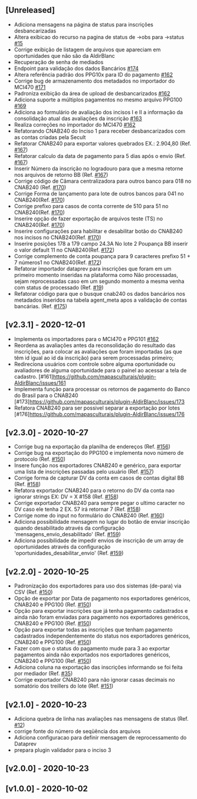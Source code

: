## [Unreleased]

- Adiciona mensagens na página de status para inscrições desbancarizadas
- Altera exibicao do recurso na pagina de status de ->obs para ->status [#15](https://git.hacklab.com.br/mapas/mapas-es/-/issues/15)
- Corrige exibição de listagem de arquivos que apareciam em oportunidades que não são da AldirBlanc
- Recuperação de senha de mediados
- Endpoint para validação dos dados Bancários [#174](https://github.com/mapasculturais/plugin-AldirBlanc/issues/174)
- Altera referência padrão dos PPG10x para ID do pagamento [#162](https://github.com/mapasculturais/plugin-AldirBlanc/issues/162)
- Corrige bug de armazenamento dos metadados no importador do MCI470 [#171](https://github.com/mapasculturais/plugin-AldirBlanc/issues/171)
- Padroniza exibição da área de upload de desbancarizados [#162](https://github.com/mapasculturais/plugin-AldirBlanc/issues/162)
- Adiciona suporte a múltiplos pagamentos no mesmo arquivo PPG100 [#169](https://github.com/mapasculturais/plugin-AldirBlanc/issues/163)
- Adiciona ao formulário de avaliação dos incisos I e II a informação da consolidação atual das avaliações da inscrição [#163](https://github.com/mapasculturais/plugin-AldirBlanc/issues/163)
- Realiza correções no importador do MCI470 [#162](https://github.com/mapasculturais/plugin-AldirBlanc/issues/162)
- Refatorando CNAB240 do Inciso 1 para receber desbancarizados com as contas criadas pela Secult
- Refatorar CNAB240 para exportar valores quebrados EX.: 2.904,80 (Ref. [#167](https://github.com/mapasculturais/plugin-AldirBlanc/issues/167))
- Refatorar calculo da data de pagamento para 5 dias após o envio (Ref. [#167](https://github.com/mapasculturais/plugin-AldirBlanc/issues/167))
- Inserir Número da inscrição no logradouro para que a mesma retorne nos arquivos de retorno BB (Ref. [#167](https://github.com/mapasculturais/plugin-AldirBlanc/issues/167))
- Corrige código de Câmara centralizadora para outros banco para 018 no CNAB240 (Ref. [#170](https://github.com/mapasculturais/plugin-AldirBlanc/issues/170))
- Corrige Forma de lançamento para lote de outros bancos para 041 no CNAB240(Ref. [#170](https://github.com/mapasculturais/plugin-AldirBlanc/issues/170))
- Corrige prefixo para casos de conta corrente de 510 para 51 no CNAB240(Ref. [#170](https://github.com/mapasculturais/plugin-AldirBlanc/issues/170))
- Inserire opção de fazer exportação de arquivos teste (TS) no CNAB240(Ref. [#170](https://github.com/mapasculturais/plugin-AldirBlanc/issues/170))
- Inserire configurações para habilitar e desabilitar botão do CNAB240 nos incisos no CNAB240(Ref. [#170](https://github.com/mapasculturais/plugin-AldirBlanc/issues/170))
- Inserire posições 178 a 179 campo 24.3A No lote 2 Poupança BB inserir o valor default 11 no CNAB240(Ref. [#172](https://github.com/mapasculturais/plugin-AldirBlanc/issues/172))
- Corrige complemento de conta poupança para 9 caracteres prefixo 51 + 7 números1 no CNAB240(Ref. [#172](https://github.com/mapasculturais/plugin-AldirBlanc/issues/172))
- Refatorar importador dataprev para inscrições que foram em um primeiro momento inseridas na plataforma como Não processadas, sejam reprocessadas caso em um segundo momento a mesma venha com status de processado (Ref. [#19](https://github.com/mapasculturais/plugin-AldirBlanc/issues/19))
- Refatorar código para que o busque cnab240 os dados bancários nos metadados inseridos na tabela agent_meta apos a validação de contas bancárias. (Ref. [#175](https://github.com/mapasculturais/plugin-AldirBlanc/issues/175))

## [v2.3.1] - 2020-12-01

- Implementa os importadores para o MCI470 e PPG101 [#162](https://github.com/mapasculturais/plugin-AldirBlanc/issues/162)
- Reordena as avaliações antes da reconsolidação do resultado das inscrições, para colocar as avaliações que foram importadas (as que têm id igual ao id da inscrição) para serem processadas primeiro;
- Redireciona usuários com controle sobre alguma oportunidade ou avaliadores de alguma oportunidade para o painel ao acessar a tela de cadastro. [#161]https://github.com/mapasculturais/plugin-AldirBlanc/issues/161
- Implementa função para processar os retornos de pagamento do Banco do Brasil para o CNAB240 [#173]https://github.com/mapasculturais/plugin-AldirBlanc/issues/173 
- Refatora CNAB240 para ser possivel separar a exportação por lotes [#176]https://github.com/mapasculturais/plugin-AldirBlanc/issues/176 

## [v2.3.0] - 2020-10-27

- Corrige bug na exportação da planilha de endereços (Ref. [#156](https://github.com/mapasculturais/plugin-AldirBlanc/issues/156))
- Corrige bug na exportação do PPG100 e implementa novo número de protocolo (Ref. [#150](https://github.com/mapasculturais/plugin-AldirBlanc/issues/150))
- Insere função nos exportadores CNAB240 e genérico, para exportar uma lista de inscrições passadas pelo usuário (Ref. [#157](https://github.com/mapasculturais/plugin-AldirBlanc/issues/157))
- Corrige forma de capturar DV da conta em casos de contas digital BB (Ref. [#158](https://github.com/mapasculturais/plugin-AldirBlanc/issues/158))
- Refatora exportador CNAB240 para o retorno do DV da conta nao ignorar strings EX: DV = X #158 (Ref. [#158](https://github.com/mapasculturais/plugin-AldirBlanc/issues/158))
- Corrige exportador CNAB240 para sempre pegar o ultimo caracter no DV caso ele tenha 2 EX. 57 irá retornar 7 (Ref. [#158](https://github.com/mapasculturais/plugin-AldirBlanc/issues/158))
- Corrige nome do input no formulário do CNAB240 (Ref. [#160](https://github.com/mapasculturais/plugin-AldirBlanc/issues/160))
- Adiciona possibilidade mensagem no lugar do botão de enviar inscrição quando desabilitado através da configuração 'mensagens_envio_desabilitado'  (Ref. [#159](https://github.com/mapasculturais/plugin-AldirBlanc/issues/159))
- Adiciona possibilidade de impedir envios de inscrição de um array de oportunidades através da configuração 'oportunidades_desabilitar_envio' (Ref. [#159](https://github.com/mapasculturais/plugin-AldirBlanc/issues/159))

## [v2.2.0] - 2020-10-25

- Padronização dos exportadores para uso dos sistemas (de-para) via CSV (Ref. [#150](https://github.com/mapasculturais/plugin-AldirBlanc/issues/150))
- Opção de exportar por Data de pagamento nos exportadores genéricos, CNAB240 e PPG100 (Ref. [#150](https://github.com/mapasculturais/plugin-AldirBlanc/issues/150))
- Opção para exportar inscrições que já tenha pagamento cadastrados e ainda não foram enviadas para pagamento nos exportadores genéricos, CNAB240 e PPG100 (Ref. [#150](https://github.com/mapasculturais/plugin-AldirBlanc/issues/150))
- Opção para exportar todas as inscrições que tenham pagamento cadastrados independentemente do status nos exportadores genéricos, CNAB240 e PPG100 (Ref. [#150](https://github.com/mapasculturais/plugin-AldirBlanc/issues/150))
- Fazer com que o status do pagamento mude para 3 ao exportar pagamentos ainda não exportados nos exportadores genéricos, CNAB240 e PPG100 (Ref. [#150](https://github.com/mapasculturais/plugin-AldirBlanc/issues/150))
- Adiciona coluna na exportação das inscrições informando se foi feita por mediador (Ref. [#35](https://git.hacklab.com.br/mapas/MapasBR/-/issues/35))
- Corrige exportador CNAB240 para não ignorar casas decimais no somatório dos treillers do lote (Ref. [#151](https://github.com/mapasculturais/plugin-AldirBlanc/issues/151))

## [v2.1.0] - 2020-10-23

- Adiciona quebra de linha nas avaliações nas mensagens de status (Ref. [#12](https://git.hacklab.com.br/mapas/mapas-es/-/issues/12))
- corrige fonte do número de seqüência dos arquivos
- Adiciona configuracao para definir mensagem de reprocessamento do Dataprev
- prepara plugin validador para o inciso 3

## [v2.0.0] - 2020-10-23

## [v1.0.0] - 2020-10-02

